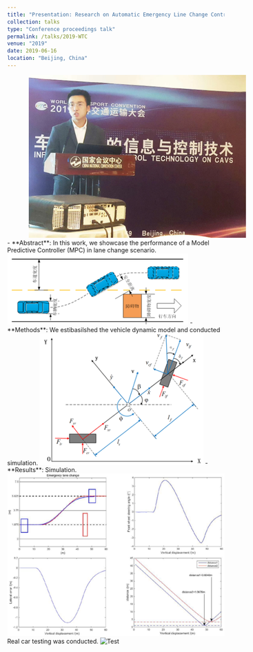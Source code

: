 ```yaml
---
title: "Presentation: Research on Automatic Emergency Line Change Control Strategy Based on MPC,"
collection: talks
type: "Conference proceedings talk"
permalink: /talks/2019-WTC
venue: "2019"
date: 2019-06-16
location: "Beijing, China"
---
```


  <img src="/images/presentation_2019_WTC/me.jpg" style="margin-left: 50px;" alt="Test" width="520" />  
- **Abstract**:  
  In this work, we showcase the performance of a Model Predictive Controller (MPC) in lane change scenario.  
  <img src="/images/presentation_2019_WTC/lane_change.png" alt="Test" width="420" />  
- **Methods**:  
  We estibasilshed the vehicle dynamic model and conducted simulation.  
  <img src="/images/presentation_2019_WTC/vehicle_dynamics.png" alt="Test" width="380" />
- **Results**:
  Simulation.  
  <img src="/images/presentation_2019_WTC/results_simulation.png" alt="Test" width="520" />  
  Real car testing was conducted.  
  <img src="/images/presentation_2019_WTC/results_real_testing.png" alt="Test" width="720" />  

